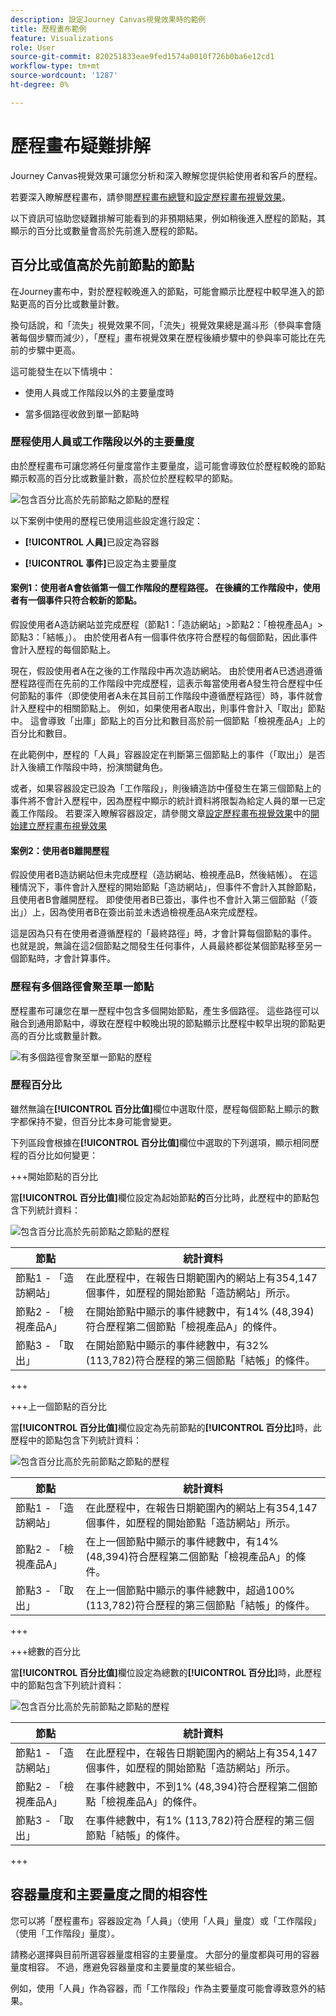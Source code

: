 ```yaml
---
description: 設定Journey Canvas視覺效果時的範例
title: 歷程畫布範例
feature: Visualizations
role: User
source-git-commit: 820251833eae9fed1574a0010f726b0ba6e12cd1
workflow-type: tm+mt
source-wordcount: '1287'
ht-degree: 0%

---
```


# 歷程畫布疑難排解

Journey Canvas視覺效果可讓您分析和深入瞭解您提供給使用者和客戶的歷程。

若要深入瞭解歷程畫布，請參閱[歷程畫布總覽](/help/analysis-workspace/visualizations/journey-canvas/journey-canvas.md)和[設定歷程畫布視覺效果](/help/analysis-workspace/visualizations/journey-canvas/configure-journey-canvas.md)。

以下資訊可協助您疑難排解可能看到的非預期結果，例如稍後進入歷程的節點，其顯示的百分比或數量會高於先前進入歷程的節點。

## 百分比或值高於先前節點的節點

在Journey畫布中，對於歷程較晚進入的節點，可能會顯示比歷程中較早進入的節點更高的百分比或數量計數。

換句話說，和「流失」視覺效果不同，「流失」視覺效果總是漏斗形（參與率會隨著每個步驟而減少），「歷程」畫布視覺效果在歷程後續步驟中的參與率可能比在先前的步驟中更高。

這可能發生在以下情境中：

* 使用人員或工作階段以外的主要量度時

* 當多個路徑收斂到單一節點時

### 歷程使用人員或工作階段以外的主要量度

由於歷程畫布可讓您將任何量度當作主要量度，這可能會導致位於歷程較晚的節點顯示較高的百分比或數量計數，高於位於歷程較早的節點。

![包含百分比高於先前節點](assets/journey-canvas-higher-percentage.png)之節點的歷程

以下案例中使用的歷程已使用這些設定進行設定：

* **[!UICONTROL 人員]**&#x200B;已設定為容器

* **[!UICONTROL 事件]**&#x200B;已設定為主要量度

#### 案例1：使用者A會依循第一個工作階段的歷程路徑。 在後續的工作階段中，使用者有一個事件只符合較新的節點。

假設使用者A造訪網站並完成歷程（節點1：「造訪網站」>節點2：「檢視產品A」>節點3：「結帳」）。 由於使用者A有一個事件依序符合歷程的每個節點，因此事件會計入歷程的每個節點上。

現在，假設使用者A在之後的工作階段中再次造訪網站。 由於使用者A已透過遵循歷程路徑而在先前的工作階段中完成歷程，這表示每當使用者A發生符合歷程中任何節點的事件（即使使用者A未在其目前工作階段中遵循歷程路徑）時，事件就會計入歷程中的相關節點上。 例如，如果使用者A取出，則事件會計入「取出」節點中。 這會導致「出庫」節點上的百分比和數目高於前一個節點「檢視產品A」上的百分比和數目。

在此範例中，歷程的「人員」容器設定在判斷第三個節點上的事件（「取出」）是否計入後續工作階段中時，扮演關鍵角色。

或者，如果容器設定已設為「工作階段」，則後續造訪中僅發生在第三個節點上的事件將不會計入歷程中，因為歷程中顯示的統計資料將限製為給定人員的單一已定義工作階段。 若要深入瞭解容器設定，請參閱文章[設定歷程畫布視覺效果](/help/analysis-workspace/visualizations/journey-canvas/configure-journey-canvas.md)中的[開始建立歷程畫布視覺效果](/help/analysis-workspace/visualizations/journey-canvas/configure-journey-canvas.md#begin-building-a-journey-canvas-visualization)

<!-- The time allotted for users to move along the path is determined by the container setting. Because "Person" is selected as the container setting in this example, people who followed the journey's path in one session (moving from Node 1 to Node 2 and to Node 3) met the criteria of the journey. On any subsequent visits to the site, any event they have that matches any node on the journey is counted on that node. -->

#### 案例2：使用者B離開歷程

假設使用者B造訪網站但未完成歷程（造訪網站、檢視產品B，然後結帳）。 在這種情況下，事件會計入歷程的開始節點「造訪網站」，但事件不會計入其餘節點，且使用者B會離開歷程。 即使使用者B已簽出，事件也不會計入第三個節點（「簽出」）上，因為使用者B在簽出前並未透過檢視產品A來完成歷程。

這是因為只有在使用者遵循歷程的「最終路徑」時，才會計算每個節點的事件。 也就是說，無論在這2個節點之間發生任何事件，人員最終都從某個節點移至另一個節點時，才會計算事件。

### 歷程有多個路徑會聚至單一節點

歷程畫布可讓您在單一歷程中包含多個開始節點，產生多個路徑。 這些路徑可以融合到通用節點中，導致在歷程中較晚出現的節點顯示比歷程中較早出現的節點更高的百分比或數量計數。

![有多個路徑會聚至單一節點的歷程](assets/journey-canvas-percentage-converge.png)

<!--

The journey used in the following scenarios is configured with the following settings:

* **[!UICONTROL Person]** is set as the container

* **[!UICONTROL Event]** is set as the primary metric

#### Scenario 

When a journey contains multiple paths that converge into a single node, the two paths are combined into the single node using the OR operator. This can result in the

-->

### 歷程百分比

雖然無論在&#x200B;**[!UICONTROL 百分比值]**&#x200B;欄位中選取什麼，歷程每個節點上顯示的數字都保持不變，但百分比本身可能會變更。

下列區段會根據在&#x200B;**[!UICONTROL 百分比值]**&#x200B;欄位中選取的下列選項，顯示相同歷程的百分比如何變更：

+++開始節點的百分比

當&#x200B;**[!UICONTROL 百分比值]**&#x200B;欄位設定為起始節點&#x200B;**的**&#x200B;百分比時，此歷程中的節點包含下列統計資料：

![包含百分比高於先前節點](assets/journey-canvas-higher-percentage.png)之節點的歷程

| 節點 | 統計資料 |
|---------|----------|
| 節點1 - 「造訪網站」 | 在此歷程中，在報告日期範圍內的網站上有354,147個事件，如歷程的開始節點「造訪網站」所示。 |
| 節點2 - 「檢視產品A」 | 在開始節點中顯示的事件總數中，有14% (48,394)符合歷程第二個節點「檢視產品A」的條件。 |
| 節點3 - 「取出」 | 在開始節點中顯示的事件總數中，有32% (113,782)符合歷程的第三個節點「結帳」的條件。 |

+++

+++上一個節點的百分比

當&#x200B;**[!UICONTROL 百分比值]**&#x200B;欄位設定為先前節點的&#x200B;**[!UICONTROL 百分比]**&#x200B;時，此歷程中的節點包含下列統計資料：

![包含百分比高於先前節點](assets/journey-canvas-percentage-previous.png)之節點的歷程

| 節點 | 統計資料 |
|---------|----------|
| 節點1 - 「造訪網站」 | 在此歷程中，在報告日期範圍內的網站上有354,147個事件，如歷程的開始節點「造訪網站」所示。 |
| 節點2 - 「檢視產品A」 | 在上一個節點中顯示的事件總數中，有14% (48,394)符合歷程第二個節點「檢視產品A」的條件。 |
| 節點3 - 「取出」 | 在上一個節點中顯示的事件總數中，超過100% (113,782)符合歷程的第三個節點「結帳」的條件。 |

+++

+++總數的百分比

當&#x200B;**[!UICONTROL 百分比值]**&#x200B;欄位設定為總數的&#x200B;**[!UICONTROL 百分比]**&#x200B;時，此歷程中的節點包含下列統計資料：

![包含百分比高於先前節點](assets/journey-canvas-percentage-total.png)之節點的歷程

| 節點 | 統計資料 |
|---------|----------|
| 節點1 - 「造訪網站」 | 在此歷程中，在報告日期範圍內的網站上有354,147個事件，如歷程的開始節點「造訪網站」所示。 |
| 節點2 - 「檢視產品A」 | 在事件總數中，不到1% (48,394)符合歷程第二個節點「檢視產品A」的條件。 |
| 節點3 - 「取出」 | 在事件總數中，有1% (113,782)符合歷程的第三個節點「結帳」的條件。 |

+++

## 容器量度和主要量度之間的相容性

您可以將「歷程畫布」容器設定為「人員」（使用「人員」量度）或「工作階段」（使用「工作階段」量度）。

請務必選擇與目前所選容器量度相容的主要量度。 大部分的量度都與可用的容器量度相容。 不過，應避免容器量度和主要量度的某些組合。

例如，使用「人員」作為容器，而「工作階段」作為主要量度可能會導致意外的結果。

<!--

## Percentages that exceed 100%

The following configurations can result in nodes that show percentages that exceed 100%:

* When the **[!UICONTROL Percentage value]** field is set to **[!UICONTROL Percent of total]** or **[!UICONTROL Percent of start node]**, and a primary metric is selected that results in less data for the start node than on subsequent nodes.

  For example, if Revenue is selected as the primary metric, and no revenue is being realized on the primary metric, then on any node where revenue is being realized will show as exceeding 100%. 

-->
